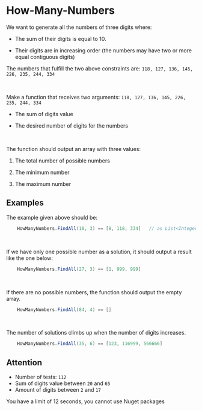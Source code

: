 
# How-Many-Numbers

We want to generate all the numbers of three digits where:

 - The sum of their digits is equal to 10.
 
 - Their digits are in increasing order (the numbers may have two or more equal contiguous digits)

The numbers that fulfill the two above constraints are:  `118, 127, 136, 145, 226, 235, 244, 334`

<br>

Make a function that receives two arguments: `118, 127, 136, 145, 226, 235, 244, 334`

 - The sum of digits value
 
 - The desired number of digits for the numbers

<br>

The function should output an array with three values:   

 1. The total number of possible numbers
 
 2. The minimum number
 
 3. The maximum number


## Examples

The example given above should be:
```csharp
	HowManyNumbers.FindAll(10, 3) == [8, 118, 334]   // as List<Integer>
```

<br>

If we have only one possible number as a solution, it should output a result like the one below:
```csharp
	HowManyNumbers.FindAll(27, 3) == [1, 999, 999]
```

<br>

If there are no possible numbers, the function should output the empty array.
```csharp
	HowManyNumbers.FindAll(84, 4) == []
```

<br>

The number of solutions climbs up when the number of digits increases.
```csharp
	HowManyNumbers.FindAll(35, 6) == [123, 116999, 566666]
```

## Attention

-   Number of tests:  `112`
-   Sum of digits value between  `20`  and  `65`
-   Amount of digits between  `2`  and  `17`

You have a limit of 12 seconds, you cannot use Nuget packages
